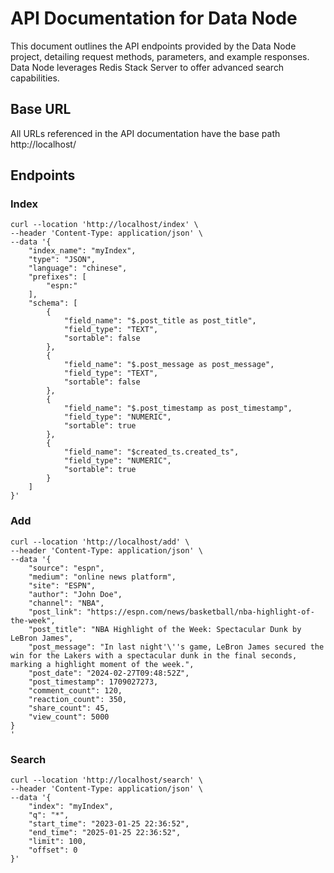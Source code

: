 # API Documentation for Data Node

This document outlines the API endpoints provided by the Data Node project, detailing request methods, parameters, and example responses. Data Node leverages Redis Stack Server to offer advanced search capabilities.

## Base URL

All URLs referenced in the API documentation have the base path http://localhost/

## Endpoints

### Index

```
curl --location 'http://localhost/index' \
--header 'Content-Type: application/json' \
--data '{
    "index_name": "myIndex",
    "type": "JSON",
    "language": "chinese",
    "prefixes": [
        "espn:"
    ],
    "schema": [
        {
            "field_name": "$.post_title as post_title",
            "field_type": "TEXT",
            "sortable": false
        },
        {
            "field_name": "$.post_message as post_message",
            "field_type": "TEXT",
            "sortable": false
        },
        {
            "field_name": "$.post_timestamp as post_timestamp",
            "field_type": "NUMERIC",
            "sortable": true
        },
        {
            "field_name": "$created_ts.created_ts",
            "field_type": "NUMERIC",
            "sortable": true
        }
    ]
}'
```

### Add

```
curl --location 'http://localhost/add' \
--header 'Content-Type: application/json' \
--data '{
    "source": "espn",
    "medium": "online news platform",
    "site": "ESPN",
    "author": "John Doe",
    "channel": "NBA",
    "post_link": "https://espn.com/news/basketball/nba-highlight-of-the-week",
    "post_title": "NBA Highlight of the Week: Spectacular Dunk by LeBron James",
    "post_message": "In last night'\''s game, LeBron James secured the win for the Lakers with a spectacular dunk in the final seconds, marking a highlight moment of the week.",
    "post_date": "2024-02-27T09:48:52Z",
    "post_timestamp": 1709027273,
    "comment_count": 120,
    "reaction_count": 350,
    "share_count": 45,
    "view_count": 5000
}
'
```

### Search

```
curl --location 'http://localhost/search' \
--header 'Content-Type: application/json' \
--data '{
    "index": "myIndex",
    "q": "*",
    "start_time": "2023-01-25 22:36:52",
    "end_time": "2025-01-25 22:36:52",
    "limit": 100,
    "offset": 0
}'
```

